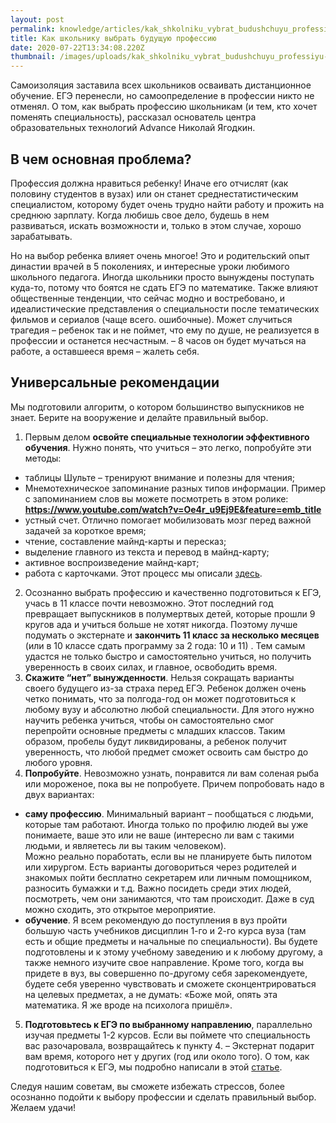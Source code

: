 ```yaml
---
layout: post
permalink: knowledge/articles/kak_shkolniku_vybrat_budushchuyu_professiyu/index.html
title: Как школьнику выбрать будущую профессию
date: 2020-07-22T13:34:08.220Z
thumbnail: /images/uploads/kak_shkolniku_vybrat_budushchuyu_professiyu-01.jpg
---
```

Самоизоляция заставила всех школьников осваивать дистанционное обучение. ЕГЭ перенесли, но самоопределение в профессии никто не отменял. О том, как выбрать профессию школьникам (и тем, кто хочет поменять специальность), рассказал основатель центра образовательных технологий Advance Николай Ягодкин.

## В чем основная проблема?

Профессия должна нравиться ребенку! Иначе его отчислят (как половину студентов в вузах) или он станет среднестатистическим специалистом, которому будет очень трудно найти работу и прожить на среднюю зарплату. Когда любишь свое дело, будешь в нем развиваться, искать возможности и, только в этом случае, хорошо зарабатывать.

Но на выбор ребенка влияет очень многое! Это и родительский опыт династии врачей в 5 поколениях, и интересные уроки любимого школьного педагога. Иногда школьники просто вынуждены поступать куда-то, потому что боятся не сдать ЕГЭ по математике. Также влияют общественные тенденции, что сейчас модно и востребовано, и идеалистические представления о специальности после тематических фильмов и сериалов (чаще всего. ошибочные). Может случиться трагедия – ребенок так и не поймет, что ему по душе, не реализуется в профессии и останется несчастным. – 8 часов он будет мучаться на работе, а оставшееся время – жалеть себя.

## Универсальные рекомендации

Мы подготовили алгоритм, о котором большинство выпускников не знает. Берите на вооружение и делайте правильный выбор.

1. Первым делом **освойте специальные технологии эффективного обучения**. Нужно понять, что учиться – это легко, попробуйте эти методы:

* таблицы Шульте – тренируют внимание и полезны для чтения;
* Мнемотехническое запоминание разных типов информации. Пример с запоминанием слов вы можете посмотреть в этом ролике: **<https://www.youtube.com/watch?v=Oe4r_u9Ej9E&feature=emb_title>**
* устный счет. Отлично помогает мобилизовать мозг перед важной задачей за короткое время;
* чтение, составление майнд-карты и пересказ;
* выделение главного из текста и перевод в майнд-карту;
* активное воспроизведение майнд-карт;
* работа с карточками. Этот процесс мы описали [здесь](/knowledge/articles/kak_vyuchit_tablicu_umnozheniya/).

2. Осознанно выбрать профессию и качественно подготовиться к ЕГЭ, учась в 11 классе почти невозможно. Этот последний год превращает выпускников в полумертвых детей, которые прошли 9 кругов ада и учиться больше не хотят никогда. Поэтому лучше подумать о экстернате и **закончить 11 класс за несколько месяцев** (или в 10 классе сдать программу за 2 года: 10 и 11) . Тем самым удастся не только быстро и самостоятельно учиться, но получить уверенность в своих силах, и главное, освободить время.
3. **Скажите “нет” вынужденности**. Нельзя сокращать варианты своего будущего из-за страха перед ЕГЭ. Ребенок должен очень четко понимать, что за полгода-год он может подготовиться к любому вузу и абсолютно любой специальности. Для этого нужно научить ребенка учиться, чтобы он самостоятельно смог перепройти основные предметы с младших классов. Таким образом, пробелы будут ликвидированы, а ребенок получит уверенность, что любой предмет сможет освоить сам быстро до любого уровня.
4. **Попробуйте**. Невозможно узнать, понравится ли вам соленая рыба или мороженое, пока вы не попробуете. Причем попробовать надо в двух вариантах:

* **саму профессию**. Минимальный вариант – пообщаться с людьми, которые там работают. Иногда только по профилю людей вы уже понимаете, ваше это или не ваше (интересно ли вам с такими людьми, и являетесь ли вы таким человеком).\
  Можно реально поработать, если вы не планируете быть пилотом или хирургом. Есть варианты договориться через родителей и знакомых пойти бесплатно секретарем или личным помощником, разносить бумажки и т.д. Важно посидеть среди этих людей, посмотреть, чем они занимаются, что там происходит. Даже в суд можно сходить, это открытое мероприятие.
* **обучение**. Я всем рекомендую до поступления в вуз пройти большую часть учебников дисциплин 1-го и 2-го курса вуза (там есть и общие предметы и начальные по специальности). Вы будете подготовлены и к этому учебному заведению и к любому другому, а также немного изучите свое направление. Кроме того, когда вы придете в вуз, вы совершенно по-другому себя зарекомендуете, будете себя уверенно чувствовать и сможете сконцентрироваться на целевых предметах, а не думать: «Боже мой, опять эта математика. Я же вроде на психолога пришёл».

5. **Подготовьтесь к ЕГЭ по выбранному направлению**, параллельно изучая предметы 1-2 курсов. Если вы поймете что специальность вас разочаровала, возвращайтесь к пункту 4. – Экстернат подарит вам время, которого нет у других (год или около того). О том, как подготовиться к ЕГЭ, мы подробно написали в этой [статье](/knowledge/articles/kak_podgotovitsya_k_ege_bez_peregruzok/).

Следуя нашим советам, вы сможете избежать стрессов, более осознанно подойти к выбору профессии и сделать правильный выбор. Желаем удачи!
